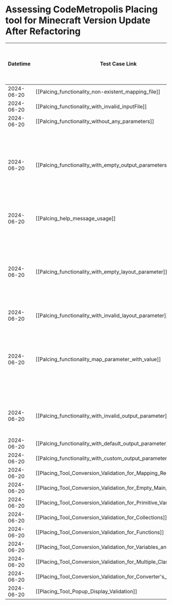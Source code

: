 # Assessing CodeMetropolis Placing tool for Minecraft Version Update After Refactoring

| Datetime   | Test Case Link                                                                       | Tester     | Passed/Failed | Links to issues (if a bug is found) | Consequences (if the test case needs to be fixed)                                                                                                            |
|------------|--------------------------------------------------------------------------------------|------------|---------------|-------------------------------------|--------------------------------------------------------------------------------------------------------------------------------------------------------------|
| 2024-06-20 | [[Palcing_functionality_non-existent_mapping_file]]                                  | Búcsú Áron | Passed        |                                     |                                                                                                                                                              |
| 2024-06-20 | [[Palcing_functionality_with_invalid_inputFile]]                                     | Búcsú Áron | Passed        |                                     |                                                                                                                                                              |
| 2024-06-20 | [[Palcing_functionality_without_any_parameters]]                                     | Búcsú Áron | Passed        |                                     |                                                                                                                                                              |
| 2024-06-20 | [[Palcing_functionality_with_empty_output_parameters]]                               | Búcsú Áron | Failed        |                                     | The program did not specify what the problem was; it only output "Invalid command line arguments." without creating the output.                              |
| 2024-06-20 | [[Palcing_help_message_usage]]                                                       | Búcsú Áron | Failed        |                                     | The program just writes: "Usage: java -jar placing.jar -i <inputFile> [-o <outputFile>] [-m]"                                                                |
| 2024-06-20 | [[Palcing_functionality_with_empty_layout_parameter]]                                | Búcsú Áron | Failed        |                                     | The program did not specify what the problem was; it only output "Invalid command line arguments." without creating the output.                              |
| 2024-06-20 | [[Palcing_functionality_with_invalid_layout_parameter]]                              | Búcsú Áron | Passed        |                                     |                                                                                                                                                              |
| 2024-06-20 | [[Palcing_functionality_map_parameter_with_value]]                                   | Búcsú Áron | Failed        |                                     | The program did not specify what the problem was; it only output "Invalid command line arguments." without creating the output.                              |
| 2024-06-20 | [[Palcing_functionality_with_invalid_output_parameter]]                              | Búcsú Áron | Failed        |                                     | The program did not specify what the problem was; Just to check the log file.                                                                                |
| 2024-06-20 | [[Palcing_functionality_with_default_output_parameter]]                              | Búcsú Áron | Passed        |                                     |                                                                                                                                                              |
| 2024-06-20 | [[Palcing_functionality_with_custom_output_parameter]]                               | Búcsú Áron | Passed        |                                     |                                                                                                                                                              |
| 2024-06-20 | [[Placing_Tool_Conversion_Validation_for_Mapping_Result]]                            | Búcsú Áron | Passed        |                                     |                                                                                                                                                              |
| 2024-06-20 | [[Placing_Tool_Conversion_Validation_for_Empty_Main_Function]]                       | Búcsú Áron | Passed        |                                     |                                                                                                                                                              |
| 2024-06-20 | [[Placing_Tool_Conversion_Validation_for_Primitive_Variables]]                       | Búcsú Áron | Passed        |                                     |                                                                                                                                                              |
| 2024-06-20 | [[Placing_Tool_Conversion_Validation_for_Collections]]                               | Búcsú Áron | Passed        |                                     |                                                                                                                                                              |
| 2024-06-20 | [[Placing_Tool_Conversion_Validation_for_Functions]]                                 | Búcsú Áron | Passed        |                                     |                                                                                                                                                              |
| 2024-06-20 | [[Placing_Tool_Conversion_Validation_for_Variables_and_Functions]]                   | Búcsú Áron | Passed        |                                     |                                                                                                                                                              |
| 2024-06-20 | [[Placing_Tool_Conversion_Validation_for_Multiple_Class_Files]]                      | Búcsú Áron | Passed        |                                     |                                                                                                                                                              |
| 2024-06-20 | [[Placing_Tool_Conversion_Validation_for_Converter's_Own_Project]]                   | Búcsú Áron | Passed        |                                     |                                                                                                                                                              |
| 2024-06-20 | [[Placing_Tool_Popup_Display_Validation]]                                            | Búcsú Áron | Passed        |                                     |                                                                                                                                                              |
